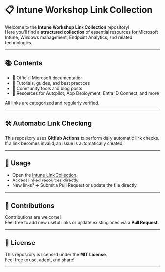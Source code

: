 # 📋 Intune Workshop Link Collection

Welcome to the **Intune Workshop Link Collection** repository!  
Here you'll find a **structured collection** of essential resources for Microsoft Intune, Windows management, Endpoint Analytics, and related technologies.

---

## 📚 Contents

- 🎯 Official Microsoft documentation
- 🎯 Tutorials, guides, and best practices
- 🎯 Community tools and blog posts
- 🎯 Resources for Autopilot, App Deployment, Entra ID Connect, and more

All links are categorized and regularly verified.

---

## 🛠️ Automatic Link Checking

This repository uses **GitHub Actions** to perform daily automatic link checks.  
If a link becomes invalid, an issue is automatically created.

---

## 🔧 Usage

- Open the [Intune Link Collection](./Intune-Links.md).
- Access linked resources directly.
- New links? ➔ Submit a Pull Request or update the file directly.

---

## 🤝 Contributions

Contributions are welcome!  
Feel free to add new useful links or update existing ones via a **Pull Request**.

---

## 📜 License

This repository is licensed under the **MIT License**.  
Feel free to use, adapt, and share!

---
